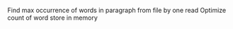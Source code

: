 Find max occurrence of words in paragraph from file by one read 
Optimize count of word store in memory